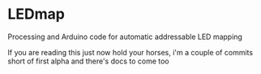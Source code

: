 # LEDmap
Processing and Arduino code for automatic addressable LED mapping

If you are reading this just now hold your horses, i'm a couple of commits short of first alpha and there's docs to come too
